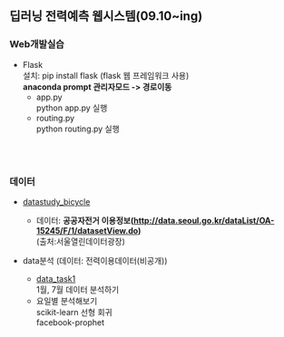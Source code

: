## 딥러닝 전력예측 웹시스템(09.10~ing)  
### Web개발실습
   - Flask  
   설치: pip install flask (flask 웹 프레임워크 사용)  
   __anaconda prompt 관리자모드 -> 경로이동__  
      - app.py  
         python app.py 실행  
      - routing.py  
         python routing.py 실행  
   <br>
   <br>
  
  
### 데이터  
   - [datastudy_bicycle](https://github.com/Jimin980921/DeepLearning_websys/blob/master/datastudy_bicycle.ipynb)  
      - 데이터: __공공자전거 이용정보(http://data.seoul.go.kr/dataList/OA-15245/F/1/datasetView.do)__  
      (출처:서울열린데이터광장)  
      
   - data분석 (데이터: 전력이용데이터(비공개))  
      - [data_task1](https://github.com/Jimin980921/DeepLearning_websys/blob/master/data_task1.ipynb)  
         1월, 7월 데이터 분석하기  
      -  
         요일별 분석해보기  
         scikit-learn 선형 회귀  
         facebook-prophet  
           

      
      
   
  
   
   
   
   
   
  
   
  
      
  
  
